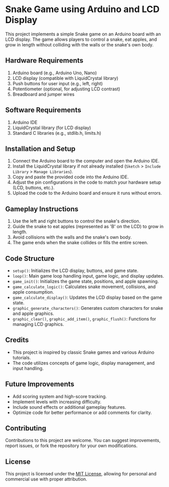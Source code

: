 # Snake Game using Arduino and LCD Display

This project implements a simple Snake game on an Arduino board with an LCD display. The game allows players to control a snake, eat apples, and grow in length without colliding with the walls or the snake's own body.

## Hardware Requirements
1. Arduino board (e.g., Arduino Uno, Nano)
2. LCD display (compatible with LiquidCrystal library)
3. Push buttons for user input (e.g., left, right)
4. Potentiometer (optional, for adjusting LCD contrast)
5. Breadboard and jumper wires

## Software Requirements
1. Arduino IDE
2. LiquidCrystal library (for LCD display)
3. Standard C libraries (e.g., stdlib.h, limits.h)

## Installation and Setup
1. Connect the Arduino board to the computer and open the Arduino IDE.
2. Install the LiquidCrystal library if not already installed (`Sketch` > `Include Library` > `Manage Libraries`).
3. Copy and paste the provided code into the Arduino IDE.
4. Adjust the pin configurations in the code to match your hardware setup (LCD, buttons, etc.).
5. Upload the code to the Arduino board and ensure it runs without errors.

## Gameplay Instructions
1. Use the left and right buttons to control the snake's direction.
2. Guide the snake to eat apples (represented as 'B' on the LCD) to grow in length.
3. Avoid collisions with the walls and the snake's own body.
4. The game ends when the snake collides or fills the entire screen.

## Code Structure
- `setup()`: Initializes the LCD display, buttons, and game state.
- `loop()`: Main game loop handling input, game logic, and display updates.
- `game_init()`: Initializes the game state, positions, and apple spawning.
- `game_calculate_logic()`: Calculates snake movement, collisions, and apple consumption.
- `game_calculate_display()`: Updates the LCD display based on the game state.
- `graphic_generate_characters()`: Generates custom characters for snake and apple graphics.
- `graphic_clear()`, `graphic_add_item()`, `graphic_flush()`: Functions for managing LCD graphics.

## Credits
- This project is inspired by classic Snake games and various Arduino tutorials.
- The code utilizes concepts of game logic, display management, and input handling.

## Future Improvements
- Add scoring system and high-score tracking.
- Implement levels with increasing difficulty.
- Include sound effects or additional gameplay features.
- Optimize code for better performance or add comments for clarity.

## Contributing
Contributions to this project are welcome. You can suggest improvements, report issues, or fork the repository for your own modifications.

## License
This project is licensed under the [MIT License](LICENSE), allowing for personal and commercial use with proper attribution.
